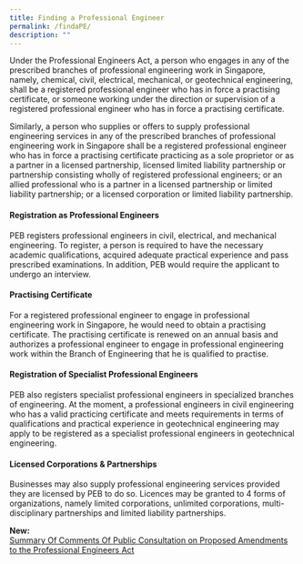 ```yaml
---
title: Finding a Professional Engineer
permalink: /findaPE/
description: ""
---
```



Under the Professional Engineers Act, a person who engages in any of the prescribed branches of professional engineering work in Singapore, namely, chemical, civil, electrical, mechanical, or geotechnical engineering, shall be a registered professional engineer who has in force a practising certificate, or someone working under the direction or supervision of a registered professional engineer who has in force a practising certificate.

Similarly, a person who supplies or offers to supply professional engineering services in any of the prescribed branches of professional engineering work in Singapore shall be a registered professional engineer who has in force a practising certificate practicing as a sole proprietor or as a partner in a licensed partnership, licensed limited liability partnership or partnership consisting wholly of registered professional engineers; or an allied professional who is a partner in a licensed partnership or limited liability partnership; or a licensed corporation or limited liability partnership.

#### Registration as Professional Engineers
PEB registers professional engineers in civil, electrical, and mechanical engineering. To register, a person is required to have the necessary academic qualifications, acquired adequate practical experience and pass prescribed examinations. In addition, PEB would require the applicant to undergo an interview.

#### Practising Certificate
For a registered professional engineer to engage in professional engineering work in Singapore, he would need to obtain a practising certificate. The practising certificate is renewed on an annual basis and authorizes a professional engineer to engage in professional engineering work within the Branch of Engineering that he is qualified to practise.

#### Registration of Specialist Professional Engineers
PEB also registers specialist professional engineers in specialized branches of engineering. At the moment, a professional engineers in civil engineering who has a valid practicing certificate and meets requirements in terms of qualifications and practical experience in geotechnical engineering may apply to be registered as a specialist professional engineers in geotechnical engineering.

#### Licensed Corporations & Partnerships
Businesses may also supply professional engineering services provided they are licensed by PEB to do so. Licences may be granted to 4 forms of organizations, namely limited corporations, unlimited corporations, multi-disciplinary partnerships and limited liability partnerships.

**New:<br>**
[Summary Of Comments Of Public Consultation on Proposed Amendments to the Professional Engineers Act](https://www.peb.gov.sg/peact_review.aspx)
